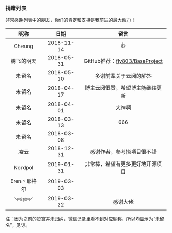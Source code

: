 ### 捐赠列表
非常感谢列表中的朋友，你们的肯定和支持是我前进的最大动力！

|昵称|日期|留言|
|:--:|:--:|:--:|
|Cheung|2018-11-14|👍|
|腾飞的明天|2018-05-31|GitHub推荐：[fly803/BaseProject](https://github.com/fly803/BaseProject)|
|未留名|2018-05-10|多谢前辈关于云阅的解答|
|未留名|2018-04-17|博主云阅很赞，希望博主能继续更新|
|未留名|2018-04-01|大神啊|
|未留名|2018-03-13|666|
|未留名|2018-03-08||
|凌云|2018-12-31|感谢作者，参考搭项目很不错<!--50元 感谢老铁-->|
|Nordpol|2019-01-31|非常棒，希望有更多更好地开源项目|
|Eren丶耶格尔|2019-03-03||
|༺࿈༻|2019-03-22|感谢大佬<!--50元 感谢老铁-->|


注：因为之前的赞赏并未归纳，微信记录里看不到对应昵称，所以均显示为“未留名”，见谅。

